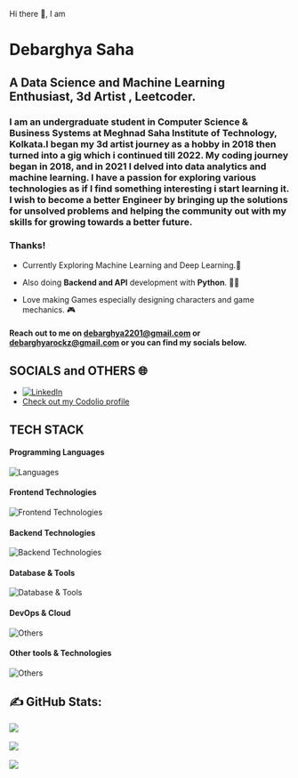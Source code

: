 Hi there 👋, I am

# Debarghya Saha

## A Data Science and Machine Learning Enthusiast, 3d Artist , Leetcoder.

### I am an undergraduate student in Computer Science & Business Systems at Meghnad Saha Institute of Technology, Kolkata.I began my 3d artist journey as a hobby in 2018 then turned into a gig which i continued till 2022. My coding journey began in 2018, and in 2021 I delved into data analytics and machine learning. I have a passion for exploring various technologies as if I find something interesting i start learning it. I wish to become a better Engineer by bringing up the solutions for unsolved problems and helping the community out with my skills for growing towards a better future.

### Thanks!

- Currently Exploring Machine Learning and Deep Learning.🤖
  
- Also doing **Backend and API** development with **Python**. 🧑‍💻
  
- Love making Games especially designing characters and game mechanics. 🎮
  

#### Reach out to me on debarghya2201@gmail.com or debarghyarockz@gmail.com or you can find my socials below.

## SOCIALS and OTHERS 🌐

- [![LinkedIn](https://img.shields.io/badge/LinkedIn-%230077B5.svg?logo=linkedin&logoColor=white)](https://www.linkedin.com/in/debarghya-saha-99baa624a/) 
- [Check out my Codolio profile](https://codolio.com/profile/q684SJ8c)


## TECH STACK
#### Programming Languages
![Languages](https://skillicons.dev/icons?i=python,cpp,rust)

#### Frontend Technologies
![Frontend Technologies](https://skillicons.dev/icons?i=html,css,bootstrap,tailwind,materialui)

#### Backend Technologies
![Backend Technologies](https://skillicons.dev/icons?i=flask,fastapi,django)

#### Database & Tools
![Database & Tools](https://skillicons.dev/icons?i=mysql,postgres,firebase,mongodb)

#### DevOps & Cloud
![Others](https://skillicons.dev/icons?i=docker,git,github,vercel,netlify,gcp)

#### Other tools & Technologies
![Others](https://skillicons.dev/icons?i=vscode,visualstudio,linux,bash,latex,figma,blender,unity,unreal,zbrush)


## ✍️ GitHub Stats:
![](https://github-readme-stats.vercel.app/api?username=debarghyaRONIN&theme=chartreuse-dark&hide_border=false&include_all_commits=true&count_private=true)<br/><br/>
![](https://github-readme-streak-stats.herokuapp.com/?user=debarghyaRONIN&theme=chartreuse-dark&hide_border=false)<br/><br/>
![](https://github-readme-stats.vercel.app/api/top-langs/?username=debarghyaRONIN&theme=chartreuse-dark&hide_border=false&include_all_commits=true&count_private=true&layout=compact)
